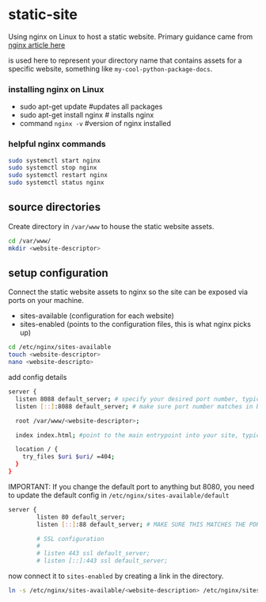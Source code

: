 # static-site
Using nginx on Linux to host a static website.
Primary guidance came from [nginx article here](https://jgefroh.medium.com/a-guide-to-using-nginx-for-static-websites-d96a9d034940)

<website-descriptor> is used here to represent your directory name that contains assets for a specific website, something like `my-cool-python-package-docs`. 

### installing nginx on Linux
  - sudo apt-get update                #updates all packages
  - sudo apt-get install nginx         # installs nginx
  - command `nginx -v`                 #version of nginx installed
  
### helpful nginx commands
```bash
sudo systemctl start nginx
sudo systemctl stop nginx
sudo systemctl restart nginx
sudo systemctl status nginx
```
  
## source directories
Create directory in `/var/www` to house the static website assets.

```bash
cd /var/www/
mkdir <website-descriptor>
```

## setup configuration
Connect the static website assets to nginx so the site can be exposed via ports on your machine.

  - sites-available (configuration for each website)
  - sites-enabled (points to the configuration files, this is what nginx picks up)

```bash
cd /etc/nginx/sites-available
touch <website-descriptor>
nano <website-descripto>
```

add config details

```bash
server {
  listen 8088 default_server; # specify your desired port number, typically 8080 is the default port
  listen [::]:8088 default_server; # make sure port number matches in both lines.

  root /var/www/<website-descriptor>;

  index index.html; #point to the main entrypoint into your site, typically this is index.html.

  location / {
    try_files $uri $uri/ =404;
  }
}
```

IMPORTANT: If you change the default port to anything but 8080, you need to update the default config in `/etc/nginx/sites-available/default`
```bash
server {
        listen 80 default_server;
        listen [::]:88 default_server; # MAKE SURE THIS MATCHES THE PORT YOU'RE POINTING TO IN THE WEBSITE CONFIG!

        # SSL configuration
        #
        # listen 443 ssl default_server;
        # listen [::]:443 ssl default_server;

```


now connect it to `sites-enabled` by creating a link in the directory.

```bash
ln -s /etc/nginx/sites-available/<website-description> /etc/nginx/sites-enabled/<website-descriptor>
```
